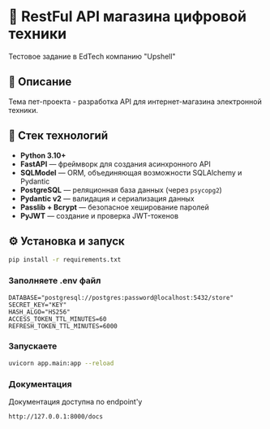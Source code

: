 # 🛒 RestFul API магазина цифровой техники  
Тестовое задание в EdTech компанию "Upshell"

## 📌 Описание
Тема пет-проекта - разработка API для интернет-магазина электронной техники.

## 🚀 Стек технологий

- **Python 3.10+**
- **FastAPI** — фреймворк для создания асинхронного API
- **SQLModel** — ORM, объединяющая возможности SQLAlchemy и Pydantic
- **PostgreSQL** — реляционная база данных (через `psycopg2`)
- **Pydantic v2** — валидация и сериализация данных
- **Passlib + Bcrypt** — безопасное хеширование паролей
- **PyJWT** — создание и проверка JWT-токенов

## ⚙️ Установка и запуск

```bash
pip install -r requirements.txt
```

### Заполняете .env файл 

```
DATABASE="postgresql://postgres:password@localhost:5432/store"
SECRET_KEY="KEY"
HASH_ALGO="HS256"
ACCESS_TOKEN_TTL_MINUTES=60
REFRESH_TOKEN_TTL_MINUTES=6000
```

### Запускаете

```bash
uvicorn app.main:app --reload
```

### Документация

Документация доступна по endpoint'у

```
http://127.0.0.1:8000/docs
```
